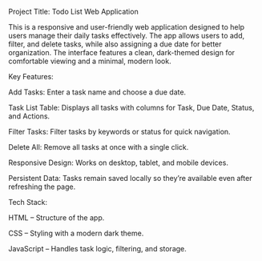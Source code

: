 Project Title: Todo List Web Application

This is a responsive and user-friendly web application designed to help users manage their daily tasks effectively. The app allows users to add, filter, and delete tasks, while also assigning a due date for better organization. The interface features a clean, dark-themed design for comfortable viewing and a minimal, modern look.

Key Features:

Add Tasks: Enter a task name and choose a due date.

Task List Table: Displays all tasks with columns for Task, Due Date, Status, and Actions.

Filter Tasks: Filter tasks by keywords or status for quick navigation.

Delete All: Remove all tasks at once with a single click.

Responsive Design: Works on desktop, tablet, and mobile devices.

Persistent Data: Tasks remain saved locally so they’re available even after refreshing the page.

Tech Stack:

HTML – Structure of the app.

CSS – Styling with a modern dark theme.

JavaScript – Handles task logic, filtering, and storage.
